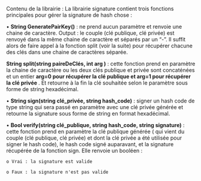 Contenu de la librairie :
La librairie signature contient trois fonctions principales pour gérer la signature de hash chose :

• <b>String GeneratePairKey()</b> : ne prend aucun paramètre et renvoie une chaine de caractère.
Output : le couple (clé publique, clé privée) est renvoyé dans la même chaine de
caractère et séparés par un “-”. Il suffit alors de faire appel à la fonction split (voir la suite) pour
récupérer chacune des clés dans une chaine de caractères séparée.

<b>String split(string paireDeClés, int arg )</b> : cette fonction prend en paramètre la chaine de caractère
ou les deux clés publique et privée sont concaténées et un entier <b> arg=0 pour récupérer la clé
publique et arg=1 pour récupérer la clé privée </b>. Et retourne à la fin la clé souhaitée selon le
paramètre sous forme de string hexadécimal.


• <b>String sign(string clé_privée, string hash_code)</b> : signer un hash code de type string qui
sera passé en paramètre avec une clé privée générée et retourne la signature sous forme de string en format
hexadécimal.


• <b>Bool verify(string clé_publique, string hash_code, string signature)</b> : cette fonction prend en paramètre la
clé publique générée ( qui vient du couple (clé publique, clé privée) et dont la clé privée a été utilisée pour
signer le hash code), le hash code signé auparavant, et la signature récupérée de la fonction sign. Elle
renvoie un booléen :

	o Vrai : la signature est valide
	
	o Faux : la signature n'est pas valide
